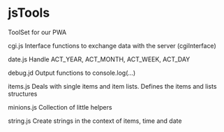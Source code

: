 # jsTools

ToolSet for our PWA

cgi.js
Interface functions to exchange data with the server (cgiInterface)

date.js
Handle ACT_YEAR, ACT_MONTH, ACT_WEEK, ACT_DAY 

debug.jd
Output functions to console.log(...)

items.js
Deals with single items and item lists. Defines the items and lists structures

minions.js
Collection of little helpers

string.js
Create strings in the context of items, time and date

